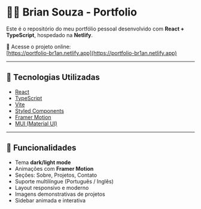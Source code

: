 # 👨‍💻 Brian Souza - Portfolio

Este é o repositório do meu portfólio pessoal desenvolvido com **React + TypeScript**, hospedado na **Netlify**.

🔗 Acesse o projeto online:  
[https://portfolio-br1an.netlify.app](https://portfolio-br1an.netlify.app)

---

## 🚀 Tecnologias Utilizadas

- [React](https://reactjs.org/)
- [TypeScript](https://www.typescriptlang.org/)
- [Vite](https://vitejs.dev/)
- [Styled Components](https://styled-components.com/)
- [Framer Motion](https://www.framer.com/motion/)
- [MUI (Material UI)](https://mui.com/)

---

## 🎨 Funcionalidades

- Tema **dark/light mode**
- Animações com **Framer Motion**
- Seções: Sobre, Projetos, Contato
- Suporte multilíngue (Português / Inglês)
- Layout responsivo e moderno
- Imagens demonstrativas de projetos
- Sidebar animada e interativa
